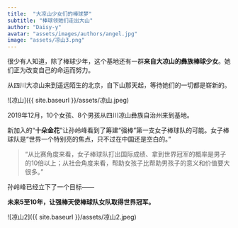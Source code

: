 ```yaml
---
title:  "大凉山少女们的棒球梦"
subtitle: "棒球领她们走出大山"
author: "Daisy-y"
avatar: "assets/images/authors/angel.jpg"
image: "assets/凉山3.png"
---
```


很少有人知道，除了棒球少年，这个基地还有一群**来自大凉山的彝族棒球少女**。她们正为改变自己的命运而努力。

从四川大凉山来到遥远陌生的北京，自下山那天起，等待她们的一切都是崭新的。

![凉山]({{ site.baseurl }}/assets/凉山.jpeg)

2019年12月，10个女孩、8个男孩从四川凉山彝族自治州来到基地。

新加入的“**十朵金花**”让孙岭峰看到了筹建“强棒”第一支女子棒球队的可能。女子棒球队是“世界一个特别亮的焦点，只不过在中国还是空白的。”

> “从比赛角度来看，女子棒球队打出国际成绩、拿到世界冠军的概率是男子的10倍以上；从社会角度来看，帮助女孩子比帮助男孩子的意义和价值要大很多。”

孙岭峰已经立下了一个目标——

**未来5至10年，让强棒天使棒球队女队取得世界冠军。**

![凉山2]({{ site.baseurl }}/assets/凉山2.jpeg)
